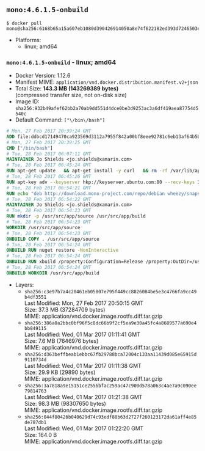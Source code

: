 ## `mono:4.6.1.5-onbuild`

```console
$ docker pull mono@sha256:6168b65a15a607eb1080d390426914050a8e74f622182ed393d7246503ec1cca
```

-	Platforms:
	-	linux; amd64

### `mono:4.6.1.5-onbuild` - linux; amd64

-	Docker Version: 1.12.6
-	Manifest MIME: `application/vnd.docker.distribution.manifest.v2+json`
-	Total Size: **143.3 MB (143269389 bytes)**  
	(compressed transfer size, not on-disk size)
-	Image ID: `sha256:932b49afef62bb2a70ab9dd551d4dce0be3d9253ac3a6df419aea87754d5540c`
-	Default Command: `["\/bin\/bash"]`

```dockerfile
# Mon, 27 Feb 2017 20:39:24 GMT
ADD file:ddbcd17149470ca923569d3112a7955f842a00bf8eee92781c6eb13af64b5b82 in / 
# Mon, 27 Feb 2017 20:39:25 GMT
CMD ["/bin/bash"]
# Tue, 28 Feb 2017 06:07:11 GMT
MAINTAINER Jo Shields <jo.shields@xamarin.com>
# Tue, 28 Feb 2017 06:45:24 GMT
RUN apt-get update   && apt-get install -y curl   && rm -rf /var/lib/apt/lists/*
# Tue, 28 Feb 2017 06:45:26 GMT
RUN apt-key adv --keyserver hkp://keyserver.ubuntu.com:80 --recv-keys 3FA7E0328081BFF6A14DA29AA6A19B38D3D831EF
# Tue, 28 Feb 2017 06:54:21 GMT
RUN echo "deb http://download.mono-project.com/repo/debian wheezy/snapshots/4.6.1.5 main" > /etc/apt/sources.list.d/mono-xamarin.list   && apt-get update   && apt-get install -y binutils mono-devel ca-certificates-mono fsharp mono-vbnc nuget referenceassemblies-pcl   && rm -rf /var/lib/apt/lists/* /tmp/*
# Tue, 28 Feb 2017 06:54:22 GMT
MAINTAINER Jo Shields <jo.shields@xamarin.com>
# Tue, 28 Feb 2017 06:54:23 GMT
RUN mkdir -p /usr/src/app/source /usr/src/app/build
# Tue, 28 Feb 2017 06:54:23 GMT
WORKDIR /usr/src/app/source
# Tue, 28 Feb 2017 06:54:23 GMT
ONBUILD COPY . /usr/src/app/source
# Tue, 28 Feb 2017 06:54:24 GMT
ONBUILD RUN nuget restore -NonInteractive
# Tue, 28 Feb 2017 06:54:24 GMT
ONBUILD RUN xbuild /property:Configuration=Release /property:OutDir=/usr/src/app/build/
# Tue, 28 Feb 2017 06:54:24 GMT
ONBUILD WORKDIR /usr/src/app/build
```

-	Layers:
	-	`sha256:c3e97b7a4c20461eb05807e795f449cc8826084be5e3c4766fa9cc49b4df3551`  
		Last Modified: Mon, 27 Feb 2017 20:50:15 GMT  
		Size: 37.3 MB (37284709 bytes)  
		MIME: application/vnd.docker.image.rootfs.diff.tar.gzip
	-	`sha256:386a0a2bbc0bf96f5c8dc66b9f2cf5ea9e30a45fc4a8689577a690e4bb849115`  
		Last Modified: Wed, 01 Mar 2017 01:11:41 GMT  
		Size: 7.6 MB (7646976 bytes)  
		MIME: application/vnd.docker.image.rootfs.diff.tar.gzip
	-	`sha256:d363beffbeab1ebbc67fb29788bca72004c133aa11439d085e65915d9110734d`  
		Last Modified: Wed, 01 Mar 2017 01:11:38 GMT  
		Size: 29.9 KB (29890 bytes)  
		MIME: application/vnd.docker.image.rootfs.diff.tar.gzip
	-	`sha256:3a7818a9e15151ce2556bfac259ac47c900d578a063c4ae7a9c090ee79814763`  
		Last Modified: Wed, 01 Mar 2017 01:21:38 GMT  
		Size: 98.3 MB (98307650 bytes)  
		MIME: application/vnd.docker.image.rootfs.diff.tar.gzip
	-	`sha256:044f80426b040629d74c93edf88b63d2727f260123172da61aff4e85de787db1`  
		Last Modified: Wed, 01 Mar 2017 01:22:20 GMT  
		Size: 164.0 B  
		MIME: application/vnd.docker.image.rootfs.diff.tar.gzip
